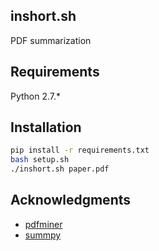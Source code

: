 inshort.sh
---

PDF summarization

## Requirements

Python 2.7.*

## Installation

```sh
pip install -r requirements.txt
bash setup.sh
./inshort.sh paper.pdf
```

## Acknowledgments
* [pdfminer](https://github.com/euske/pdfminer)
* [summpy](https://github.com/recruit-tech/summpy)

